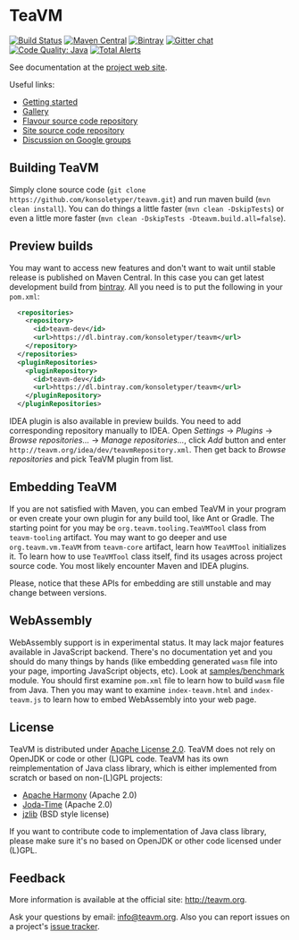 TeaVM
=====

[![Build Status](https://travis-ci.org/konsoletyper/teavm.svg?branch=master)](https://travis-ci.org/konsoletyper/teavm) 
[![Maven Central](https://maven-badges.herokuapp.com/maven-central/org.teavm/teavm-maven-plugin/badge.svg)](https://maven-badges.herokuapp.com/maven-central/org.teavm/teavm-maven-plugin) 
[![Bintray](https://api.bintray.com/packages/konsoletyper/teavm/teavm-dev/images/download.svg)](https://bintray.com/konsoletyper/teavm/teavm-dev/_latestVersion)
[![Gitter chat](https://img.shields.io/badge/gitter-join%20chat-green.svg)](https://gitter.im/teavm/Lobby)
[![Code Quality: Java](https://img.shields.io/lgtm/grade/java/g/konsoletyper/teavm.svg?logo=lgtm&logoWidth=18)](https://lgtm.com/projects/g/konsoletyper/teavm/context:java)
[![Total Alerts](https://img.shields.io/lgtm/alerts/g/konsoletyper/teavm.svg?logo=lgtm&logoWidth=18)](https://lgtm.com/projects/g/konsoletyper/teavm/alerts)

See documentation at the [project web site](http://teavm.org/).

Useful links:

* [Getting started](http://teavm.org/docs/intro/getting-started.html)
* [Gallery](http://teavm.org/gallery.html)
* [Flavour source code repository](https://github.com/konsoletyper/teavm-flavour)
* [Site source code repository](https://github.com/konsoletyper/teavm-site)
* [Discussion on Google groups](https://groups.google.com/forum/#!forum/teavm)


Building TeaVM
--------------

Simply clone source code (`git clone https://github.com/konsoletyper/teavm.git`) and run maven build (`mvn clean install`). You can do things a little faster (`mvn clean -DskipTests`) or even a little more faster (`mvn clean -DskipTests -Dteavm.build.all=false`).


Preview builds
--------------

You may want to access new features and don't want to wait until stable release is published on Maven Central. In this case you can get latest development build from [bintray](https://bintray.com/konsoletyper/teavm/teavm-dev). All you need is to put the following in your `pom.xml`:

```xml
  <repositories>
    <repository>
      <id>teavm-dev</id>
      <url>https://dl.bintray.com/konsoletyper/teavm</url>
    </repository>
  </repositories>
  <pluginRepositories>
    <pluginRepository>
      <id>teavm-dev</id>
      <url>https://dl.bintray.com/konsoletyper/teavm</url>
    </pluginRepository>
  </pluginRepositories>
```

IDEA plugin is also available in preview builds. You need to add corresponding repository manually to IDEA. Open *Settings* -> *Plugins* -> *Browse repositories...* -> *Manage repositories...*, click *Add* button and enter `http://teavm.org/idea/dev/teavmRepository.xml`. Then get back to *Browse repositories* and pick TeaVM plugin from list. 


Embedding TeaVM
---------------

If you are not satisfied with Maven, you can embed TeaVM in your program or even create your own plugin for any build tool, like Ant or Gradle. The starting point for you may be `org.teavm.tooling.TeaVMTool` class from `teavm-tooling` artifact. You may want to go deeper and use `org.teavm.vm.TeaVM` from `teavm-core` artifact, learn how `TeaVMTool` initializes it. To learn how to use `TeaVMTool` class itself, find its usages across project source code. You most likely encounter Maven and IDEA plugins.
  
Please, notice that these APIs for embedding are still unstable and may change between versions.


WebAssembly
-----------

WebAssembly support is in experimental status. It may lack major features available in JavaScript backend. There's no documentation yet and you should do many things by hands (like embedding generated `wasm` file into your page, importing JavaScript objects, etc). Look at [samples/benchmark](https://github.com/konsoletyper/teavm/blob/master/samples/benchmark/) module. You should first examine `pom.xml` file to learn how to build `wasm` file from Java. Then you may want to examine `index-teavm.html` and `index-teavm.js` to learn how to embed WebAssembly into your web page.


License
-------
 
TeaVM is distributed under [Apache License 2.0](https://www.apache.org/licenses/LICENSE-2.0).
TeaVM does not rely on OpenJDK or code or other (L)GPL code.
TeaVM has its own reimplementation of Java class library, which is either implemented from scratch or based on non-(L)GPL projects:

* [Apache Harmony](https://harmony.apache.org/) (Apache 2.0)
* [Joda-Time](https://github.com/JodaOrg/joda-time) (Apache 2.0)
* [jzlib](https://github.com/ymnk/jzlib) (BSD style license)

If you want to contribute code to implementation of Java class library, please make sure it's no based on OpenJDK or other code licensed under (L)GPL.


Feedback
--------

More information is available at the official site: http://teavm.org.

Ask your questions by email: info@teavm.org. Also you can report issues on a project's [issue tracker](https://github.com/konsoletyper/teavm/issues).
